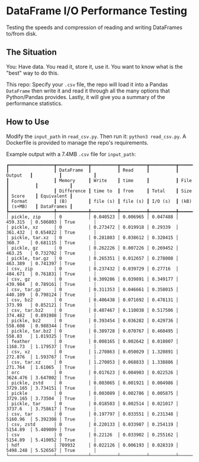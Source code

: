 # DataFrame I/O Performance Testing
Testing the speeds and compression of reading and writing DataFrames to/from disk.

## The Situation
You: Have data. You read it, store it, use it. You want to know what is the "best" way to do this.

This repo: Specify your `.csv` file, the repo will load it into a Pandas `DataFrame` then write it and read it through all the many options that Python/Pandas provides. Lastly, it will give you a summary of the performance statistics.

## How to Use
Modify the `input_path` in `read_csv.py`. Then run it: `python3 read_csv.py`. A Dockerfile is provided to manage the repo's requirements.

Example output with a 7.4MB `.csv` file for `input_path`:
```
┏━━━━━━━━━━━━━━━━━┳━━━━━━━━━━━━┳━━━━━━━━━━┳━━━━━━━━━━┳━━━━━━━━━━┳━━━━━━━━━━┳━━━━━━━━━━┳━━━━━━━━━━━━┓
┃                 ┃ DataFrame  ┃          ┃ Read     ┃          ┃ Output   ┃          ┃            ┃
┃                 ┃ Memory     ┃ Write    ┃ time     ┃          ┃ File     ┃          ┃            ┃
┃                 ┃ Difference ┃ time to  ┃ from     ┃ Total    ┃ Size     ┃ Score    ┃ Equivalent ┃
┃ Format          ┃ (B)        ┃ file (s) ┃ file (s) ┃ I/O (s)  ┃ (kB)     ┃ (s+MB)   ┃ DataFrames ┃
┡━━━━━━━━━━━━━━━━━╇━━━━━━━━━━━━╇━━━━━━━━━━╇━━━━━━━━━━╇━━━━━━━━━━╇━━━━━━━━━━╇━━━━━━━━━━╇━━━━━━━━━━━━┩
│ pickle, zip     │ 0          │ 0.040523 │ 0.006965 │ 0.047488 │ 459.315  │ 0.506803 │ True       │
│ pickle, xz      │ 0          │ 0.273472 │ 0.019918 │ 0.29339  │ 361.432  │ 0.654822 │ True       │
│ pickle, tar.xz  │ 0          │ 0.281803 │ 0.038612 │ 0.320415 │ 360.7    │ 0.681115 │ True       │
│ pickle, gz      │ 0          │ 0.262226 │ 0.007226 │ 0.269452 │ 463.25   │ 0.732702 │ True       │
│ pickle, tar.gz  │ 0          │ 0.265351 │ 0.012657 │ 0.278008 │ 463.389  │ 0.741397 │ True       │
│ csv, zip        │ 0          │ 0.237432 │ 0.039729 │ 0.27716  │ 484.671  │ 0.761831 │ True       │
│ csv, gz         │ 0          │ 0.309286 │ 0.039891 │ 0.349177 │ 439.984  │ 0.789161 │ True       │
│ csv, tar.gz     │ 0          │ 0.311353 │ 0.046661 │ 0.358015 │ 440.109  │ 0.798124 │ True       │
│ csv, bz2        │ 0          │ 0.406438 │ 0.071692 │ 0.478131 │ 373.99   │ 0.852121 │ True       │
│ csv, tar.bz2    │ 0          │ 0.407467 │ 0.110038 │ 0.517506 │ 374.482  │ 0.891988 │ True       │
│ pickle, bz2     │ 0          │ 0.393454 │ 0.036282 │ 0.429736 │ 558.608  │ 0.988344 │ True       │
│ pickle, tar.bz2 │ 0          │ 0.389728 │ 0.070767 │ 0.460495 │ 558.83   │ 1.019325 │ True       │
│ feather         │ 0          │ 0.008165 │ 0.002642 │ 0.010807 │ 1168.73  │ 1.179537 │ True       │
│ csv, xz         │ 0          │ 1.270863 │ 0.050029 │ 1.320891 │ 272.876  │ 1.593767 │ True       │
│ csv, tar.xz     │ 0          │ 1.270053 │ 0.068833 │ 1.338886 │ 271.764  │ 1.61065  │ True       │
│ orc             │ 0          │ 0.017623 │ 0.004903 │ 0.022526 │ 3624.476 │ 3.647002 │ True       │
│ pickle, zstd    │ 0          │ 0.003065 │ 0.001921 │ 0.004986 │ 3729.165 │ 3.734151 │ True       │
│ pickle          │ 0          │ 0.003089 │ 0.002786 │ 0.005875 │ 3729.165 │ 3.73504  │ True       │
│ pickle, tar     │ 0          │ 0.018503 │ 0.002514 │ 0.021017 │ 3737.6   │ 3.758617 │ True       │
│ csv, tar        │ 0          │ 0.197797 │ 0.033551 │ 0.231348 │ 5160.96  │ 5.392308 │ True       │
│ csv, zstd       │ 0          │ 0.220133 │ 0.033987 │ 0.254119 │ 5154.89  │ 5.409009 │ True       │
│ csv             │ 0          │ 0.22126  │ 0.033902 │ 0.255162 │ 5154.89  │ 5.410052 │ True       │
│ hdf             │ 709932     │ 0.022126 │ 0.006193 │ 0.028319 │ 5498.248 │ 5.526567 │ True       │
└─────────────────┴────────────┴──────────┴──────────┴──────────┴──────────┴──────────┴────────────┘
```

